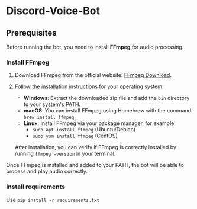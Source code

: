 # Discord-Voice-Bot
## Prerequisites

Before running the bot, you need to install **FFmpeg** for audio processing.

### Install FFmpeg

1. Download FFmpeg from the official website: [FFmpeg Download](https://ffmpeg.org/download.html).
2. Follow the installation instructions for your operating system:
   - **Windows**: Extract the downloaded zip file and add the `bin` directory to your system's PATH.
   - **macOS**: You can install FFmpeg using Homebrew with the command `brew install ffmpeg`.
   - **Linux**: Install FFmpeg via your package manager, for example:
     - `sudo apt install ffmpeg` (Ubuntu/Debian)
     - `sudo yum install ffmpeg` (CentOS)
   
   After installation, you can verify if FFmpeg is correctly installed by running `ffmpeg -version` in your terminal.

Once FFmpeg is installed and added to your PATH, the bot will be able to process and play audio correctly.



### Install requirements

Use  `pip install -r requirements.txt`
